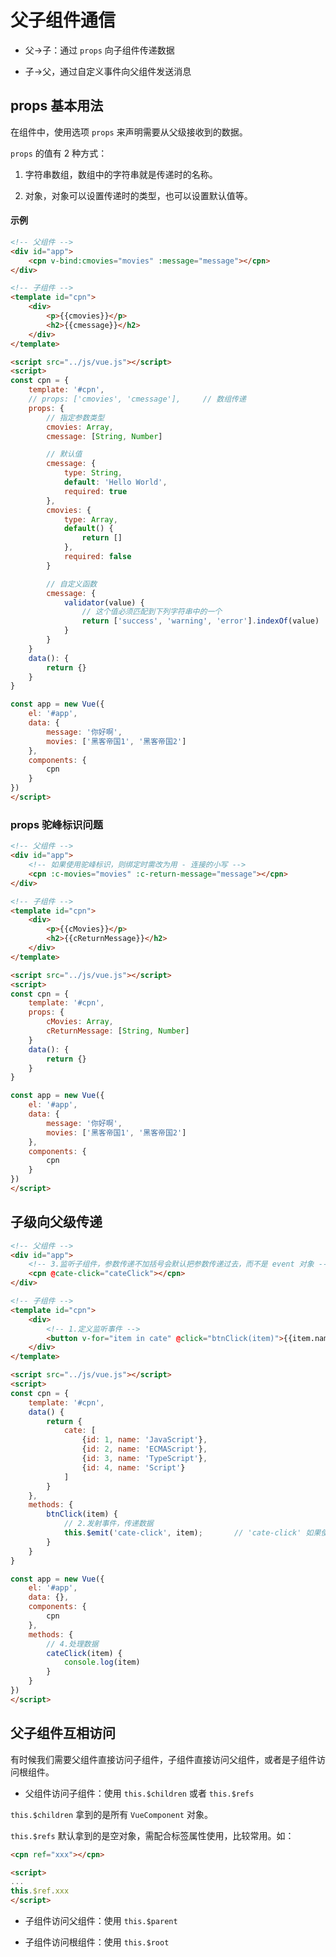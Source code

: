 # 父子组件通信

+ 父->子：通过 `props` 向子组件传递数据

+ 子->父，通过自定义事件向父组件发送消息

## props 基本用法

在组件中，使用选项 `props` 来声明需要从父级接收到的数据。

`props` 的值有 2 种方式：

1. 字符串数组，数组中的字符串就是传递时的名称。

2. 对象，对象可以设置传递时的类型，也可以设置默认值等。

#### 示例

```html
<!-- 父组件 -->
<div id="app">
    <cpn v-bind:cmovies="movies" :message="message"></cpn>
</div>

<!-- 子组件 -->
<template id="cpn">
    <div>
        <p>{{cmovies}}</p>
        <h2>{{cmessage}}</h2>
    </div>
</template>

<script src="../js/vue.js"></script>
<script>
const cpn = {
    template: '#cpn',
    // props: ['cmovies', 'cmessage'],     // 数组传递
    props: {
        // 指定参数类型
        cmovies: Array,
        cmessage: [String, Number]

        // 默认值
        cmessage: {
            type: String,
            default: 'Hello World',
            required: true
        },
        cmovies: {
            type: Array,
            default() {
                return []
            },
            required: false
        }

        // 自定义函数
        cmessage: {
            validator(value) {
                // 这个值必须匹配到下列字符串中的一个
                return ['success', 'warning', 'error'].indexOf(value) !== -1
            }
        }
    }
    data(): {
        return {}
    }
}

const app = new Vue({
    el: '#app',
    data: {
        message: '你好啊',
        movies: ['黑客帝国1', '黑客帝国2']
    },
    components: {
        cpn
    }
})
</script>
```

### props 驼峰标识问题

```html
<!-- 父组件 -->
<div id="app">
    <!-- 如果使用驼峰标识，则绑定时需改为用 - 连接的小写 -->
    <cpn :c-movies="movies" :c-return-message="message"></cpn>
</div>

<!-- 子组件 -->
<template id="cpn">
    <div>
        <p>{{cMovies}}</p>
        <h2>{{cReturnMessage}}</h2>
    </div>
</template>

<script src="../js/vue.js"></script>
<script>
const cpn = {
    template: '#cpn',
    props: {
        cMovies: Array,
        cReturnMessage: [String, Number]
    }
    data(): {
        return {}
    }
}

const app = new Vue({
    el: '#app',
    data: {
        message: '你好啊',
        movies: ['黑客帝国1', '黑客帝国2']
    },
    components: {
        cpn
    }
})
</script>
```

## 子级向父级传递

```html
<!-- 父组件 -->
<div id="app">
    <!-- 3.监听子组件，参数传递不加括号会默认把参数传递过去，而不是 event 对象 -->
    <cpn @cate-click="cateClick"></cpn>
</div>

<!-- 子组件 -->
<template id="cpn">
    <div>
        <!-- 1.定义监听事件 -->
        <button v-for="item in cate" @click="btnClick(item)">{{item.name}}</button>
    </div>
</template>

<script src="../js/vue.js"></script>
<script>
const cpn = {
    template: '#cpn',
    data() {
        return {
            cate: [
                {id: 1, name: 'JavaScript'},
                {id: 2, name: 'ECMAScript'},
                {id: 3, name: 'TypeScript'},
                {id: 4, name: 'Script'}
            ]
        }
    },
    methods: {
        btnClick(item) {
            // 2.发射事件，传递数据
            this.$emit('cate-click', item);       // 'cate-click' 如果使用驼峰命名 'cateClick' 可能会导致事件监听不到
        }
    }
}

const app = new Vue({
    el: '#app',
    data: {},
    components: {
        cpn
    },
    methods: {
        // 4.处理数据
        cateClick(item) {
            console.log(item)
        }
    }
})
</script>
```

## 父子组件互相访问

有时候我们需要父组件直接访问子组件，子组件直接访问父组件，或者是子组件访问根组件。

+ 父组件访问子组件：使用 `this.$children` 或者 `this.$refs`

`this.$children` 拿到的是所有 `VueComponent` 对象。

`this.$refs` 默认拿到的是空对象，需配合标签属性使用，比较常用。如：

```html
<cpn ref="xxx"></cpn>

<script>
...
this.$ref.xxx
</script>
```

+ 子组件访问父组件：使用 `this.$parent`

+ 子组件访问根组件：使用 `this.$root`
